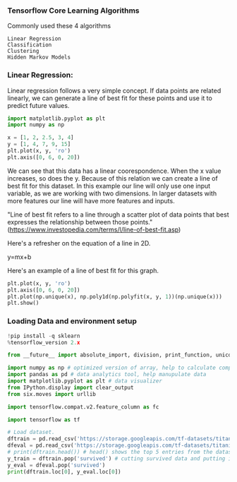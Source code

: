 ### Tensorflow Core Learning Algorithms
Commonly used these 4 algorithms

    Linear Regression
    Classification
    Clustering
    Hidden Markov Models

### Linear Regression:
Linear regression follows a very simple concept. If data points are related linearly, we can generate a line of best fit for these points and use it to predict future values.

```py
import matplotlib.pyplot as plt
import numpy as np

x = [1, 2, 2.5, 3, 4]
y = [1, 4, 7, 9, 15]
plt.plot(x, y, 'ro')
plt.axis([0, 6, 0, 20])
```
We can see that this data has a linear coorespondence. When the x value increases, so does the y. Because of this relation we can create a line of best fit for this dataset. In this example our line will only use one input variable, as we are working with two dimensions. In larger datasets with more features our line will have more features and inputs.

"Line of best fit refers to a line through a scatter plot of data points that best expresses the relationship between those points." (https://www.investopedia.com/terms/l/line-of-best-fit.asp)

Here's a refresher on the equation of a line in 2D.

y=mx+b

Here's an example of a line of best fit for this graph.
```py
plt.plot(x, y, 'ro')
plt.axis([0, 6, 0, 20])
plt.plot(np.unique(x), np.poly1d(np.polyfit(x, y, 1))(np.unique(x)))
plt.show()
```

### Loading Data and environment setup

```py
!pip install -q sklearn
%tensorflow_version 2.x

from __future__ import absolute_import, division, print_function, unicode_literals

import numpy as np # optimized version of array, help to calculate complex multidimentional array
import pandas as pd # data analytics tool, help manupulate data
import matplotlib.pyplot as plt # data visualizer
from IPython.display import clear_output
from six.moves import urllib

import tensorflow.compat.v2.feature_column as fc

import tensorflow as tf

# Load dataset.
dftrain = pd.read_csv('https://storage.googleapis.com/tf-datasets/titanic/train.csv') # training data
dfeval = pd.read_csv('https://storage.googleapis.com/tf-datasets/titanic/eval.csv') # testing data
# print(dftrain.head()) # head() shows the top 5 entries from the dataset
y_train = dftrain.pop('survived') # cutting survived data and putting it on its own variable
y_eval = dfeval.pop('survived')
print(dftrain.loc[0], y_eval.loc[0])
```